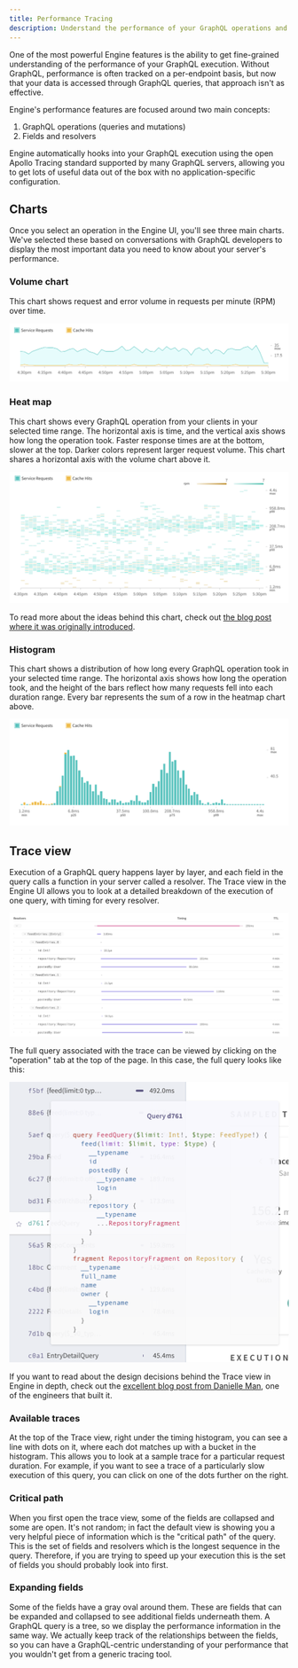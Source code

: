 ```yaml
---
title: Performance Tracing
description: Understand the performance of your GraphQL operations and resolvers, and how it changes over time.
---
```


One of the most powerful Engine features is the ability to get fine-grained understanding of the performance of your GraphQL execution. Without GraphQL, performance is often tracked on a per-endpoint basis, but now that your data is accessed through GraphQL queries, that approach isn't as effective.

Engine's performance features are focused around two main concepts:

1. GraphQL operations (queries and mutations)
2. Fields and resolvers

Engine automatically hooks into your GraphQL execution using the open Apollo Tracing standard supported by many GraphQL servers, allowing you to get lots of useful data out of the box with no application-specific configuration.

<h2 id="charts">Charts</h2>

Once you select an operation in the Engine UI, you'll see three main charts. We've selected these based on conversations with GraphQL developers to display the most important data you need to know about your server's performance.

<h3 id="volume">Volume chart</h3>

This chart shows request and error volume in requests per minute (RPM) over time.

![Volume chart](./img/volume.png)

<h3 id="heat-map">Heat map</h3>

This chart shows every GraphQL operation from your clients in your selected time range. The horizontal axis is time, and the vertical axis shows how long the operation took. Faster response times are at the bottom, slower at the top. Darker colors represent larger request volume. This chart shares a horizontal axis with the volume chart above it.

![Heat map](./img/heatmap.png)

To read more about the ideas behind this chart, check out [the blog post where it was originally introduced](https://blog.apollographql.com/new-in-optics-trends-over-time-3665692de2c7).

<h3 id="histogram">Histogram</h3>

This chart shows a distribution of how long every GraphQL operation took in your selected time range. The horizontal axis shows how long the operation took, and the height of the bars reflect how many requests fell into each duration range. Every bar represents the sum of a row in the heatmap chart above.

![Histogram](./img/histogram.png)

<h2 id="trace">Trace view</h2>

Execution of a GraphQL query happens layer by layer, and each field in the query calls a function in your server called a resolver. The Trace view in the Engine UI allows you to look at a detailed breakdown of the execution of one query, with timing for every resolver.

![Trace view](./img/trace.png)

The full query associated with the trace can be viewed by clicking on the "operation" tab at the top of the page. In this case, the full query looks like this:

![Operation view](./img/operation.png)

If you want to read about the design decisions behind the Trace view in Engine in depth, check out the [excellent blog post from Danielle Man](https://blog.apollographql.com/the-new-trace-view-in-apollo-engine-566b25bdfdb0), one of the engineers that built it.

<h3 id="available-traces">Available traces</h3>

At the top of the Trace view, right under the timing histogram, you can see a line with dots on it, where each dot matches up with a bucket in the histogram. This allows you to look at a sample trace for a particular request duration. For example, if you want to see a trace of a particularly slow execution of this query, you can click on one of the dots further on the right.

<h3 id="critical-path">Critical path</h3>

When you first open the trace view, some of the fields are collapsed and some are open. It's not random; in fact the default view is showing you a very helpful piece of information which is the "critical path" of the query. This is the set of fields and resolvers which is the longest sequence in the query. Therefore, if you are trying to speed up your execution this is the set of fields you should probably look into first.

<h3 id="expanding">Expanding fields</h3>

Some of the fields have a gray oval around them. These are fields that can be expanded and collapsed to see additional fields underneath them. A GraphQL query is a tree, so we display the performance information in the same way. We actually keep track of the relationships between the fields, so you can have a GraphQL-centric understanding of your performance that you wouldn't get from a generic tracing tool.
